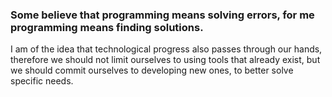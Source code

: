 ### Some believe that programming means solving errors, for me programming means finding solutions.

I am of the idea that technological progress also passes through our hands, therefore we should not limit ourselves to using tools that already exist, but we should commit ourselves to developing new ones, to better solve specific needs.


